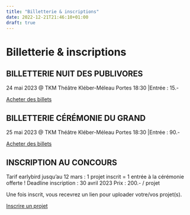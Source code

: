 ```yaml
---
title: "Billetterie & inscriptions"
date: 2022-12-21T21:46:10+01:00
draft: true
---
```


# Billetterie & inscriptions

## BILLETTERIE NUIT DES PUBLIVORES 

24 mai 2023 @ TKM Théâtre Kléber-Méleau Portes 18:30 |Entrée : 15.-

[Acheter des billets](#)

## BILLETTERIE CÉRÉMONIE DU GRAND

25 mai 2023 @ TKM Théâtre Kléber-Méleau
Portes 18:30 |Entrée : 90.- 

[Acheter des billets](#)

## INSCRIPTION AU CONCOURS

Tarif earlybird jusqu’au 12 mars :
1 projet inscrit = 1 entrée à la cérémonie offerte ! 
Deadline inscription : 30 avril 2023
Prix : 200.- / projet  

Une fois inscrit, vous recevrez un lien pour uploader votre/vos projet(s). 

[Inscrire un projet](#)
